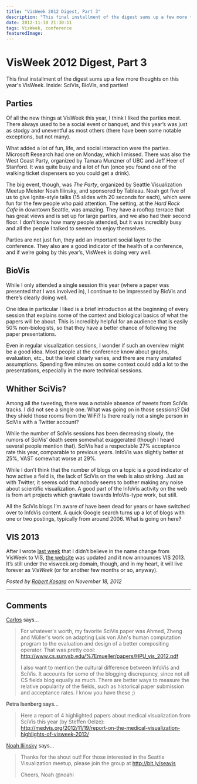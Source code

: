 ```yaml
---
title: "VisWeek 2012 Digest, Part 3"
description: "This final installment of the digest sums up a few more thoughts on this year's VisWeek. Inside: SciVis, BioVis, and parties!"
date: 2012-11-18 21:30:11
tags: VisWeek, conference
featuredImage: 
---
```


# VisWeek 2012 Digest, Part 3

This final installment of the digest sums up a few more thoughts on this year's VisWeek. Inside: SciVis, BioVis, and parties!

## Parties

Of all the new things at VisWeek this year, I think I liked the parties most. There always used to be a social event or banquet, and this year’s was just as stodgy and uneventful as most others (there have been some notable exceptions, but not many).

What added a lot of fun, life, and social interaction were the parties. Microsoft Research had one on Monday, which I missed. There was also the West Coast Party, organized by Tamara Munzner of UBC and Jeff Heer of Stanford. It was quite busy and a lot of fun (once you found one of the walking ticket dispensers so you could get a drink).

The big event, though, was <em>The Party</em>, organized by Seattle Visualization Meetup Meister Noah Iliinsky, and sponsored by Tableau. Noah got five of us to give Ignite-style talks (15 slides with 20 seconds for each), which were fun for the few people who paid attention. The setting, at the <em>Hard Rock Cafe</em> in downtown Seattle, was amazing. They have a rooftop terrace that has great views and is set up for large parties, and we also had their second floor. I don’t know how many people attended, but it was incredibly busy and all the people I talked to seemed to enjoy themselves.

Parties are not just fun, they add an important social layer to the conference. They also are a good indicator of the health of a conference, and if we’re going by this year’s, VisWeek is doing very well.

## BioVis

While I only attended a single session this year (where a paper was presented that I was involved in), I continue to be impressed by BioVis and there’s clearly doing well.

One idea in particular I liked is a brief introduction at the beginning of every session that explains some of the context and biological basics of what the papers will be about. This is incredibly helpful for an audience that is easily 50% non-biologists, so that they have a better chance of following the paper presentations.

Even in regular visualization sessions, I wonder if such an overview might be a good idea. Most people at the conference know about graphs, evaluation, etc., but the level clearly varies, and there are many unstated assumptions. Spending five minutes on some context could add a lot to the presentations, especially in the more technical sessions.

## Whither SciVis?

Among all the tweeting, there was a notable absence of tweets from SciVis tracks. I did not see a single one. What was going on in those sessions? Did they shield those rooms from the WiFi? Is there really not a single person in SciVis with a Twitter account?

While the number of SciVis sessions has been decreasing slowly, the rumors of SciVis’ death seem somewhat exaggerated (though I heard several people mention that). SciVis had a respectable 27% acceptance rate this year, comparable to previous years. InfoVis was slightly better at 25%, VAST somewhat worse at 29%.

While I don’t think that the number of blogs on a topic is a good indicator of how active a field is, the lack of SciVis on the web is also striking. Just as with Twitter, it seems odd that nobody seems to bother making any noise about scientific visualization. A good part of the InfoVis activity on the web is from art projects which gravitate towards InfoVis-type work, but still.

All the SciVis blogs I’m aware of have been dead for years or have switched over to InfoVis content. A quick Google search turns up a lot of blogs with one or two postings, typically from around 2006. What is going on here?

## VIS 2013

After I wrote <a href="/blog/2012/visweek-2012-digest-part-2">last week</a> that I didn’t believe in the name change from VisWeek to VIS, <a href="http://visweek.org">the website</a> was updated and it now announces VIS 2013. It’s still under the visweek.org domain, though, and in my heart, it will live forever as <em>VisWeek</em> (or for another few months or so, anyway).


_Posted by <a href="/about">Robert Kosara</a> on November 18, 2012_


<aside class="comments">

---
## Comments

<a href="http://cscheid.net" rel="nofollow noopener" target="_blank">Carlos</a> says…
>	For whatever's worth, my favorite SciVis paper was Ahmed, Zheng and Müller's work on adapting Luis von Ahn's human computation program to the evaluation and design of a better compositing operator. That was pretty cool: http://www.cs.sunysb.edu/%7Emueller/papers/HPU_vis_2012.pdf
>	
>	I also want to mention the cultural difference between InfoVis and SciVis. It accounts for some of the blogging discrepancy, since not all CS fields blog equally as much. There are better ways to measure the relative popularity of the fields, such as historical paper submission and acceptance rates. I know you have these ;)

Petra Isenberg says…
>	Here a report of 4 highlighted papers about medical visualization from SciVis this year (by Steffen Oelze):
>	http://medvis.org/2012/11/19/report-on-the-medical-visualization-highlights-of-visweek-2012/

<a href="http://ComplexDiagrams.com" rel="nofollow noopener" target="_blank">Noah Iliinsky</a> says…
>	Thanks for the shout out! For those interested in the Seattle Visualization meetup, please join the group at http://bit.ly/seavis
>	
>	Cheers, Noah 
>	@noahi

</aside>

